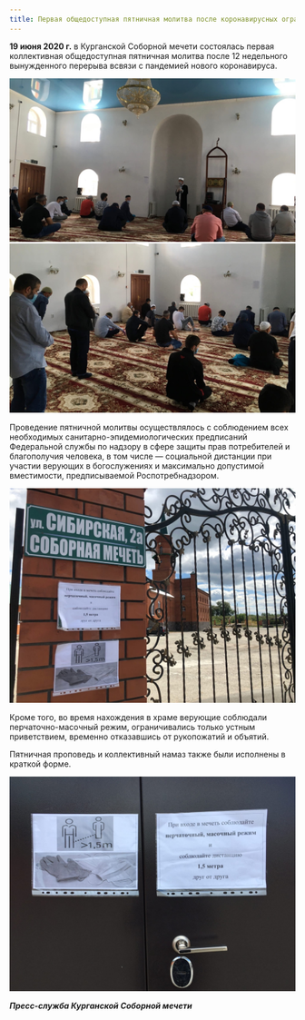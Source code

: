 ```yaml
---
title: Первая общедоступная пятничная молитва после коронавирусных ограничений
---
```


**19 июня 2020 г.** в Курганской Соборной мечети состоялась первая коллективная общедоступная пятничная молитва после 12 недельного
вынужденного перерыва всвязи с пандемией нового коронавируса.

![19-1](./19.06-1.jpg)
![19-2](./19.06-2.jpg)

Проведение пятничной молитвы осуществлялось с соблюдением всех необходимых санитарно-эпидемиологических предписаний Федеральной службы
по надзору в сфере защиты прав потребителей и благополучия человека, в том числе — социальной дистанции при участии верующих в
богослужениях и максимально допустимой вместимости, предписываемой Роспотребнадзором.

![19-3](./19.06-3.jpg)

Кроме того, во время нахождения в храме верующие соблюдали перчаточно-масочный режим, ограничивались только устным приветствием, временно
отказавшись от рукопожатий и объятий.

Пятничная проповедь и коллективный намаз также были исполнены в краткой форме.

![19-4](./19.06-4.jpg)

**_Пресс-служба Курганской Соборной мечети_**
